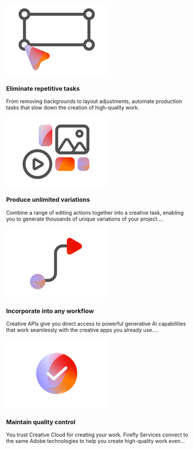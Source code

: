 
<TextBlock slots="image, heading, text" width="25%" theme="light" className="cardList" />

![Eliminate repetitive tasks](../images/ValueProp1.png)

### Eliminate repetitive tasks 

From removing backgrounds to layout adjustments, automate production tasks that slow down the creation of high-quality work.

<TextBlock slots="image, heading, text" width="25%"  theme="light" className="cardList" />

![Produce unlimited variations](../images/ValueProp2.png)

### Produce unlimited variations 

Combine a range of editing actions together into a creative task, enabling you to generate thousands of unique variations of your project....

<TextBlock slots="image, heading, text" width="25%"  theme="light" className="cardList" />

![Incorporate into any workflow ](../images/ValueProp3.png)

### Incorporate into any workflow 

Creative APIs give you direct access to powerful generative AI capabilities that work seamlessly with the creative apps you already use....

<TextBlock slots="image, heading, text" width="25%"  theme="light" className="cardList" />

![Maintain quality control ](../images/ValueProp4.png)

### Maintain quality control 

You trust Creative Cloud for creating your work. Firefly Services connect to the same Adobe technologies to help you create high-quality work even...
